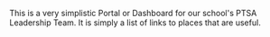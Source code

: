 This is a very simplistic Portal or Dashboard for our school's PTSA Leadership Team. It is simply a list of links to places that are useful. 
